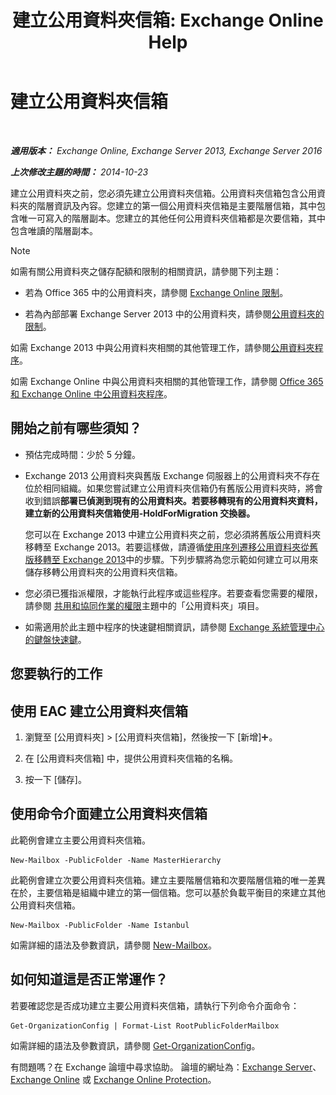 ﻿---
title: '建立公用資料夾信箱: Exchange Online Help'
TOCTitle: 建立公用資料夾信箱
ms:assetid: 64437ffd-231b-4c10-84df-232ccbe9538f
ms:mtpsurl: https://technet.microsoft.com/zh-tw/library/JJ552410(v=EXCHG.150)
ms:contentKeyID: 50473321
ms.date: 05/23/2018
mtps_version: v=EXCHG.150
ms.translationtype: MT
---

# 建立公用資料夾信箱

 

_**適用版本：** Exchange Online, Exchange Server 2013, Exchange Server 2016_

_**上次修改主題的時間：** 2014-10-23_

建立公用資料夾之前，您必須先建立公用資料夾信箱。公用資料夾信箱包含公用資料夾的階層資訊及內容。您建立的第一個公用資料夾信箱是主要階層信箱，其中包含唯一可寫入的階層副本。您建立的其他任何公用資料夾信箱都是次要信箱，其中包含唯讀的階層副本。

> [!NOTE]  
> 如需有關公用資料夾之儲存配額和限制的相關資訊，請參閱下列主題：
> <ul>
> <li><p>若為 Office 365 中的公用資料夾，請參閱 <a href="https://go.microsoft.com/fwlink/?linkid=391188">Exchange Online 限制</a>。</p></li>
> <li><p>若為內部部署 Exchange Server 2013 中的公用資料夾，請參閱<a href="limits-for-public-folders-exchange-2013-help.md">公用資料夾的限制</a>。</p></li>
> </ul>


如需 Exchange 2013 中與公用資料夾相關的其他管理工作，請參閱[公用資料夾程序](public-folder-procedures-exchange-2013-help.md)。

如需 Exchange Online 中與公用資料夾相關的其他管理工作，請參閱 [Office 365 和 Exchange Online 中公用資料夾程序](https://technet.microsoft.com/zh-tw/library/jj966272\(v=exchg.150\))。

## 開始之前有哪些須知？

  - 預估完成時間：少於 5 分鐘。

  - Exchange 2013 公用資料夾與舊版 Exchange 伺服器上的公用資料夾不存在位於相同組織。如果您嘗試建立公用資料夾信箱仍有舊版公用資料夾時，將會收到錯誤**部署已偵測到現有的公用資料夾。若要移轉現有的公用資料夾資料，建立新的公用資料夾信箱使用-HoldForMigration 交換器。**
    
    您可以在 Exchange 2013 中建立公用資料夾之前，您必須將舊版公用資料夾移轉至 Exchange 2013。若要這樣做，請遵循[使用序列遷移公用資料夾從舊版移轉至 Exchange 2013](https://technet.microsoft.com/zh-tw/library/jj150486\(v=exchg.150\))中的步驟。下列步驟將為您示範如何建立可以用來儲存移轉公用資料夾的公用資料夾信箱。

  - 您必須已獲指派權限，才能執行此程序或這些程序。若要查看您需要的權限，請參閱 [共用和協同作業的權限](sharing-and-collaboration-permissions-exchange-2013-help.md)主題中的「公用資料夾」項目。

  - 如需適用於此主題中程序的快速鍵相關資訊，請參閱 [Exchange 系統管理中心的鍵盤快速鍵](keyboard-shortcuts-in-the-exchange-admin-center-exchange-online-protection-help.md)。

## 您要執行的工作

## 使用 EAC 建立公用資料夾信箱

1.  瀏覽至 \[公用資料夾\] \> \[公用資料夾信箱\]，然後按一下 \[新增\]![加入圖示](images/JJ218640.c1e75329-d6d7-4073-a27d-498590bbb558(EXCHG.150).gif "加入圖示")。

2.  在 \[公用資料夾信箱\] 中，提供公用資料夾信箱的名稱。

3.  按一下 \[儲存\]。

## 使用命令介面建立公用資料夾信箱

此範例會建立主要公用資料夾信箱。

    New-Mailbox -PublicFolder -Name MasterHierarchy

此範例會建立次要公用資料夾信箱。建立主要階層信箱和次要階層信箱的唯一差異在於，主要信箱是組織中建立的第一個信箱。您可以基於負載平衡目的來建立其他公用資料夾信箱。

    New-Mailbox -PublicFolder -Name Istanbul 

如需詳細的語法及參數資訊，請參閱 [New-Mailbox](https://technet.microsoft.com/zh-tw/library/aa997663\(v=exchg.150\))。

## 如何知道這是否正常運作？

若要確認您是否成功建立主要公用資料夾信箱，請執行下列命令介面命令：

    Get-OrganizationConfig | Format-List RootPublicFolderMailbox

如需詳細的語法及參數資訊，請參閱 [Get-OrganizationConfig](https://technet.microsoft.com/zh-tw/library/aa997571\(v=exchg.150\))。

有問題嗎？在 Exchange 論壇中尋求協助。 論壇的網址為：[Exchange Server](https://go.microsoft.com/fwlink/p/?linkid=60612)、 [Exchange Online](https://go.microsoft.com/fwlink/p/?linkid=267542) 或 [Exchange Online Protection](https://go.microsoft.com/fwlink/p/?linkid=285351)。

